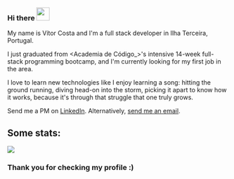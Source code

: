 ### Hi there  <img src="https://raw.githubusercontent.com/MartinHeinz/MartinHeinz/master/wave.gif" width="30px">

<!--
**VHCosta/VHCosta** is a ✨ _special_ ✨ repository because its `README.md` (this file) appears on your GitHub profile.

Here are some ideas to get you started:

- 🔭 I’m currently working on ...
- 🌱 I’m currently learning ...
- 👯 I’m looking to collaborate on ...
- 🤔 I’m looking for help with ...
- 💬 Ask me about ...
- 📫 How to reach me: ...
- 😄 Pronouns: ...
- ⚡ Fun fact: ...
-->

<!--
    [![Header](https://github.com/gabrielprrd/gabrielprrd/blob/master/github-header.png)](https://gabrielprrd.github.io/) 
    Thank you Gabi, for letting me steal your hard work
-->

My name is Vítor Costa and I'm a full stack developer in Ilha Terceira, Portugal. 

I just graduated from <Academia de Código_>'s intensive 14-week full-stack programming bootcamp, and I'm currently looking for my first job in the area.

I love to learn new technologies like I enjoy learning a song: hitting the ground running, diving head-on into the storm, picking it apart to know how it works, because it's through that struggle that one truly grows.


Send me a PM on <a href=https://www.linkedin.com/in/vhcosta48>LinkedIn</a>.
Alternatively, <a href=mailto:vh48@pm.me>send me an email</a>.


## Some stats:

<a href="https://github.com/anuraghazra/github-readme-stats">
  <img src="https://github-readme-stats.vercel.app/api/top-langs/?username=VHCosta&layout=compact" />
</a>



### Thank you for checking my profile :)
